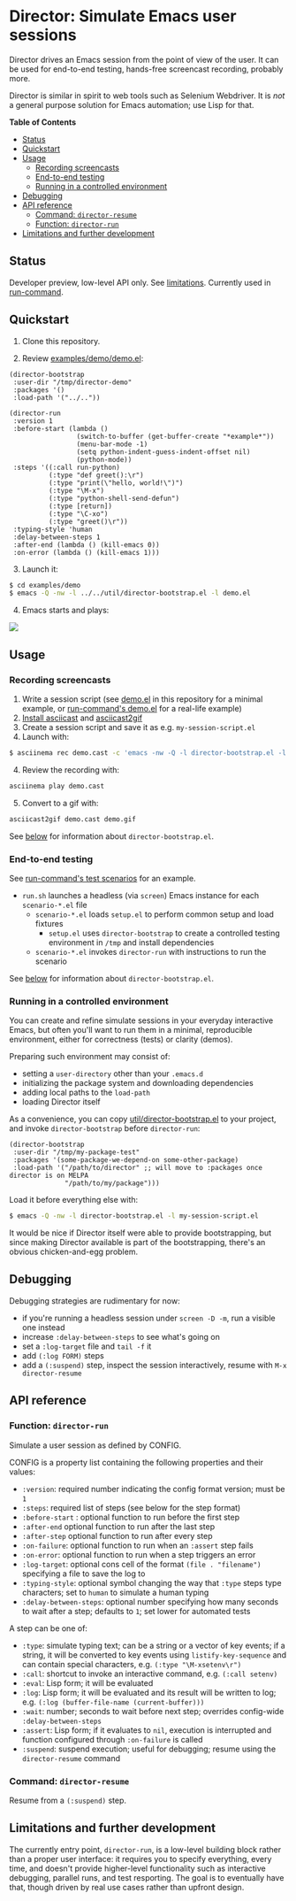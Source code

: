 # Director: Simulate Emacs user sessions

Director drives an Emacs session from the point of view of the user. It can be
used for end-to-end testing, hands-free screencast recording, probably more.

Director is similar in spirit to web tools such as Selenium Webdriver. It is
_not_ a general purpose solution for Emacs automation; use Lisp for that.

<!-- markdown-toc start - Don't edit this section. Run M-x markdown-toc-refresh-toc -->

**Table of Contents**

- [Status](#status)
- [Quickstart](#quickstart)
- [Usage](#usage)
  - [Recording screencasts](#recording-screencasts)
  - [End-to-end testing](#end-to-end-testing)
  - [Running in a controlled environment](#running-in-a-controlled-environment)
- [Debugging](#debugging)
- [API reference](#api-reference)
  - [Command: `director-resume`](#command-director-resume)
  - [Function: `director-run`](#function-director-run)
- [Limitations and further development](#limitations-and-further-development)

<!-- markdown-toc end -->

## Status

Developer preview, low-level API only. See
[limitations](#limitations-and-further-development). Currently used in
[run-command](https://github.com/bard/emacs-run-command).

## Quickstart

1. Clone this repository.

2. Review [examples/demo/demo.el](examples/demo/demo.el):

```emacs-lisp
(director-bootstrap
 :user-dir "/tmp/director-demo"
 :packages '()
 :load-path '("../.."))

(director-run
 :version 1
 :before-start (lambda ()
                 (switch-to-buffer (get-buffer-create "*example*"))
                 (menu-bar-mode -1)
                 (setq python-indent-guess-indent-offset nil)
                 (python-mode))
 :steps '((:call run-python)
          (:type "def greet():\r")
          (:type "print(\"hello, world!\")")
          (:type "\M-x")
          (:type "python-shell-send-defun")
          (:type [return])
          (:type "\C-xo")
          (:type "greet()\r"))
 :typing-style 'human
 :delay-between-steps 1
 :after-end (lambda () (kill-emacs 0))
 :on-error (lambda () (kill-emacs 1)))
```

3. Launch it:

```sh
$ cd examples/demo
$ emacs -Q -nw -l ../../util/director-bootstrap.el -l demo.el
```

4. Emacs starts and plays:

![](examples/demo/demo.gif)

## Usage

### Recording screencasts

1. Write a session script (see [demo.el](examples/demo/demo.el) in this repository for a minimal example, or [run-command's demo.el](https://github.com/bard/emacs-run-command/tree/master/test/demo.el) for a real-life example)
2. [Install asciicast](https://asciinema.org/docs/installation) and [asciicast2gif](https://github.com/asciinema/asciicast2gif)
3. Create a session script and save it as e.g. `my-session-script.el`
4. Launch with:

```sh
$ asciinema rec demo.cast -c 'emacs -nw -Q -l director-bootstrap.el -l my-session-script.el'
```

4. Review the recording with:

```sh
asciinema play demo.cast
```

5. Convert to a gif with:

```sh
asciicast2gif demo.cast demo.gif
```

See [below](#running-in-a-controlled-environment) for information about `director-bootstrap.el`.

### End-to-end testing

See [run-command's test scenarios](https://github.com/bard/emacs-run-command/tree/master/test) for an example.

- `run.sh` launches a headless (via `screen`) Emacs instance for each `scenario-*.el` file
  - `scenario-*.el` loads `setup.el` to perform common setup and load fixtures
    - `setup.el` uses `director-bootstrap` to create a controlled testing environment in `/tmp` and install dependencies
  - `scenario-*.el` invokes `director-run` with instructions to run the scenario

See [below](#running-in-a-controlled-environment) for information about `director-bootstrap.el`.

### Running in a controlled environment

You can create and refine simulate sessions in your everyday interactive Emacs,
but often you'll want to run them in a minimal, reproducible environment, either
for correctness (tests) or clarity (demos).

Preparing such environment may consist of:

- setting a `user-directory` other than your `.emacs.d`
- initializing the package system and downloading dependencies
- adding local paths to the `load-path`
- loading Director itself

As a convenience, you can copy
[util/director-bootstrap.el](util/director-bootstrap.el) to your project, and
invoke `director-bootstrap` before `director-run`:

```emacs-lisp
(director-bootstrap
 :user-dir "/tmp/my-package-test"
 :packages '(some-package-we-depend-on some-other-package)
 :load-path '("/path/to/director" ;; will move to :packages once director is on MELPA
              "/path/to/my/package")))
```

Load it before everything else with:

```sh
$ emacs -Q -nw -l director-bootstrap.el -l my-session-script.el
```

It would be nice if Director itself were able to provide bootstrapping, but
since making Director available is part of the bootstrapping, there's an obvious
chicken-and-egg problem.

## Debugging

Debugging strategies are rudimentary for now:

- if you're running a headless session under `screen -D -m`, run a visible one instead
- increase `:delay-between-steps` to see what's going on
- set a `:log-target` file and `tail -f` it
- add `(:log FORM)` steps
- add a `(:suspend)` step, inspect the session interactively, resume with `M-x director-resume`

## API reference

<!-- elisp-docgen-start (:symbols (director-run director-resume)) -->

### Function: `director-run`

Simulate a user session as defined by CONFIG.

CONFIG is a property list containing the following properties and
their values:

- `:version`: required number indicating the config format
  version; must be `1`
- `:steps`: required list of steps (see below for the step
  format)
- `:before-start` : optional function to run before the first
  step
- `:after-end` optional function to run after the last step
- `:after-step` optional function to run after every step
- `:on-failure`: optional function to run when an `:assert` step
  fails
- `:on-error`: optional function to run when a step triggers an
  error
- `:log-target`: optional cons cell of the format `(file . "filename")` specifying a file to save the log to
- `:typing-style`: optional symbol changing the way that `:type`
  steps type characters; set to `human` to simulate a human
  typing
- `:delay-between-steps`: optional number specifying how many
  seconds to wait after a step; defaults to `1`; set lower for
  automated tests

A step can be one of:

- `:type`: simulate typing text; can be a string or a vector of
  key events; if a string, it will be converted to key events
  using `listify-key-sequence` and can contain special
  characters, e.g. `(:type "\M-xsetenv\r")`
- `:call`: shortcut to invoke an interactive command, e.g. `(:call setenv)`
- `:eval`: Lisp form; it will be evaluated
- `:log`: Lisp form; it will be evaluated and its result will be
  written to log; e.g. `(:log (buffer-file-name (current-buffer)))`
- `:wait`: number; seconds to wait before next step; overrides
  config-wide `:delay-between-steps`
- `:assert`: Lisp form; if it evaluates to `nil`, execution is
  interrupted and function configured through `:on-failure` is
  called
- `:suspend`: suspend execution; useful for debugging; resume
  using the `director-resume` command

### Command: `director-resume`

Resume from a `(:suspend)` step.

<!-- elisp-docgen-end -->

## Limitations and further development

The currently entry point, `director-run`, is a low-level building block rather
than a proper user interface: it requires you to specify everything, every time,
and doesn't provide higher-level functionality such as interactive debugging,
parallel runs, and test resporting. The goal is to eventually have that, though
driven by real use cases rather than upfront design.
